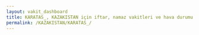 ```yaml
---
layout: vakit_dashboard
title: KARATAS_, KAZAKISTAN için iftar, namaz vakitleri ve hava durumu - ilçe/eyalet seç
permalink: /KAZAKISTAN/KARATAS_/
---
```


<script type="text/javascript">
  var GLOBAL_COUNTRY = 'KAZAKISTAN';
  var GLOBAL_CITY = 'KARATAS_';
  var GLOBAL_STATE = '';
  var lat = 72;
  var lon = 21;
</script>

